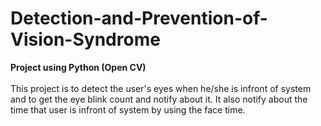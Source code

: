 # Detection-and-Prevention-of-Vision-Syndrome

**Project using Python (Open CV)**<br /><br />
This project is to detect the user's eyes when he/she is infront of system and to get the eye blink count and notify about it.
It also notify about the time that user is infront of system by using the face time.<br />
<br />



